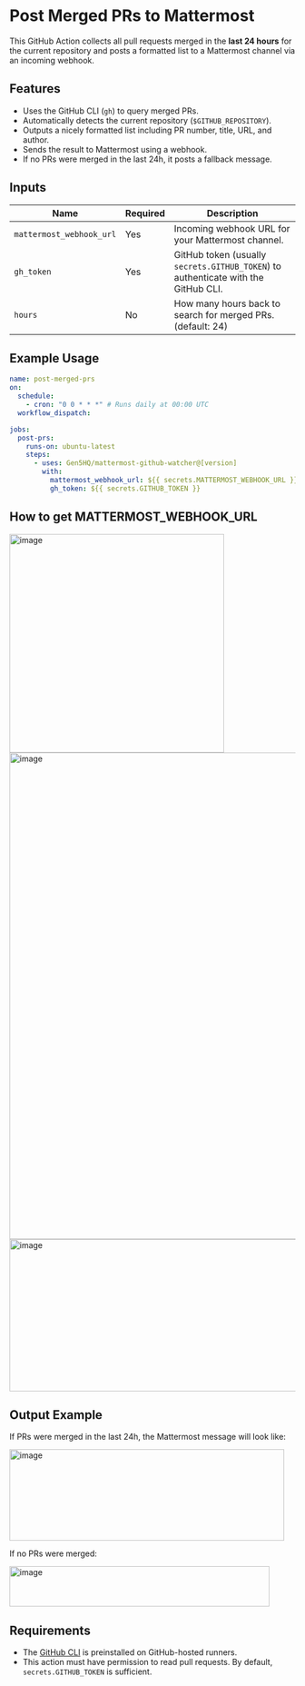# Post Merged PRs to Mattermost

This GitHub Action collects all pull requests merged in the **last 24 hours** for the current repository and posts a formatted list to a Mattermost channel via an incoming webhook.

## Features

* Uses the GitHub CLI (`gh`) to query merged PRs.
* Automatically detects the current repository (`$GITHUB_REPOSITORY`).
* Outputs a nicely formatted list including PR number, title, URL, and author.
* Sends the result to Mattermost using a webhook.
* If no PRs were merged in the last 24h, it posts a fallback message.

## Inputs

| Name                     | Required | Description                                                                        |
| ------------------------ | -------- | ---------------------------------------------------------------------------------- |
| `mattermost_webhook_url` | Yes      | Incoming webhook URL for your Mattermost channel.                                  |
| `gh_token`               | Yes      | GitHub token (usually `secrets.GITHUB_TOKEN`) to authenticate with the GitHub CLI. |
| `hours`                  | No       | How many hours back to search for merged PRs. (default: 24)                         |

## Example Usage

```yaml
name: post-merged-prs
on:
  schedule:
    - cron: "0 0 * * *" # Runs daily at 00:00 UTC
  workflow_dispatch:

jobs:
  post-prs:
    runs-on: ubuntu-latest
    steps:
      - uses: Gen5HQ/mattermost-github-watcher@[version]
        with:
          mattermost_webhook_url: ${{ secrets.MATTERMOST_WEBHOOK_URL }}
          gh_token: ${{ secrets.GITHUB_TOKEN }}
```

## How to get MATTERMOST_WEBHOOK_URL

<img width="378" height="385" alt="image" src="https://github.com/user-attachments/assets/2f667a6c-8b19-4c76-a713-2fae790d3d38" />
<img width="1607" height="857" alt="image" src="https://github.com/user-attachments/assets/48649d01-d801-4dec-9ed4-d30a3876bfe5" />
<img width="1311" height="268" alt="image" src="https://github.com/user-attachments/assets/331e6291-0a0a-476b-8373-b846e9ffd668" />


## Output Example

If PRs were merged in the last 24h, the Mattermost message will look like:

<img width="484" height="161" alt="image" src="https://github.com/user-attachments/assets/ebeb0b42-336a-4a08-af9a-a6c889d8e22c" />


If no PRs were merged:

<img width="458" height="71" alt="image" src="https://github.com/user-attachments/assets/3e87676e-6896-4aba-b05d-440b2687a05a" />


## Requirements

* The [GitHub CLI](https://cli.github.com/) is preinstalled on GitHub-hosted runners.
* This action must have permission to read pull requests. By default, `secrets.GITHUB_TOKEN` is sufficient.

